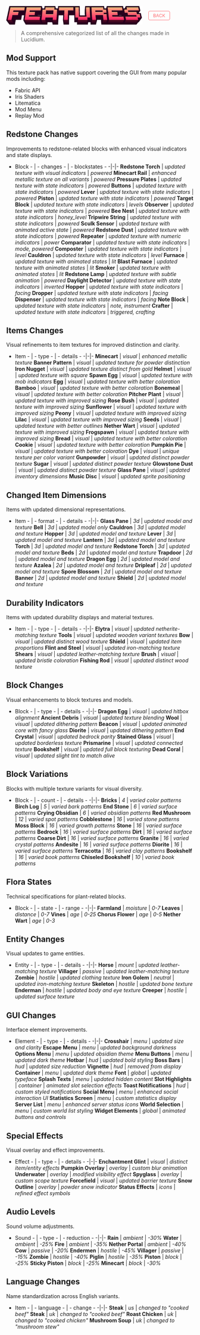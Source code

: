 <div style="display: flex; align-items: center; gap: 16px;">
  <img src="./images/header/features.png" style="height: 50px;">
  <a href="https://github.com/7eventy7/Lucidium" style="display: inline-block; padding: 4px 12px; color: #FF6B71; text-decoration: none; border: 1px solid #FF6B71; border-radius: 4px; font-size: 12px;">BACK</a>
</div>

> A comprehensive categorized list of all the changes made in Lucidium.

## Mod Support

This texture pack has native support covering the GUI from many popular mods including:

- Fabric API
- Iris Shaders
- Litematica
- Mod Menu
- Replay Mod

## Redstone Changes

Improvements to redstone-related blocks with enhanced visual indicators and state displays.

- Block - | - changes - | - blockstates -
-|-|-
**Redstone Torch** | *updated texture with visual indicators* | *powered*
**Minecart Rail** | *enhanced metallic texture on all variants* | *powered*
**Pressure Plates** | *updated texture with state indicators* | *powered*
**Buttons** | *updated texture with state indicators* | *powered*
**Lever** | *updated texture with state indicators* | *powered*
**Piston** | *updated texture with state indicators* | *powered*
**Target Block** | *updated texture with state indicators* | *levels*
**Observer** | *updated texture with state indicators* | *powered*
**Bee Nest** | *updated texture with state indicators* | *honey_level*
**Tripwire String** | *updated texture with state indicators* | *powered*
**Sculk Sensor** | *updated texture with animated active state* | *powered*
**Redstone Dust** | *updated texture with state indicators* | *powered*
**Repeater** | *updated texture with numeric indicators* | *power*
**Comparator** | *updated texture with state indicators* | *mode, powered*
**Composter** | *updated texture with state indicators* | *level*
**Cauldron** | *updated texture with state indicators* | *level*
**Furnace** | *updated texture with animated states* | *lit*
**Blast Furnace** | *updated texture with animated states* | *lit*
**Smoker** | *updated texture with animated states* | *lit*
**Redstone Lamp** | *updated texture with subtle animation* | *powered*
**Daylight Detector** | *updated texture with state indicators* | *inverted*
**Hopper** | *updated texture with state indicators* | *facing*
**Dropper** | *updated texture with state indicators* | *facing*
**Dispenser** | *updated texture with state indicators* | *facing*
**Note Block** | *updated texture with state indicators* | *note, instrument*
**Crafter** | *updated texture with state indicators* | *triggered, crafting*

## Items Changes

Visual refinements to item textures for improved distinction and clarity.

- Item - | - type - | - details -
-|-|-
**Minecart** | *visual* | *enhanced metallic texture*
**Banner Pattern** | *visual* | *updated texture for powder distinction*
**Iron Nugget** | *visual* | *updated texture distinct from gold*
**Helmet** | *visual* | *updated texture with square*
**Spawn Egg** | *visual* | *updated texture with mob indicators*
**Egg** | *visual* | *updated texture with better coloration*
**Bamboo** | *visual* | *updated texture with better coloration*
**Bonemeal** | *visual* | *updated texture with better coloration*
**Pitcher Plant** | *visual* | *updated texture with improved sizing*
**Rose Bush** | *visual* | *updated texture with improved sizing*
**Sunflower** | *visual* | *updated texture with improved sizing*
**Peony** | *visual* | *updated texture with improved sizing*
**Lilac** | *visual* | *updated texture with improved sizing*
**Seeds** | *visual* | *updated texture with better outlines*
**Nether Wart** | *visual* | *updated texture with improved sizing*
**Frogspawn** | *visual* | *updated texture with improved sizing*
**Bread** | *visual* | *updated texture with better coloration*
**Cookie** | *visual* | *updated texture with better coloration*
**Pumpkin Pie** | *visual* | *updated texture with better coloration*
**Dye** | *visual* | *unique texture per color variant*
**Gunpowder** | *visual* | *updated distinct powder texture*
**Sugar** | *visual* | *updated distinct powder texture*
**Glowstone Dust** | *visual* | *updated distinct powder texture*
**Glass Pane** | *visual* | *updated inventory dimensions*
**Music Disc** | *visual* | *updated sprite positioning*

## Changed Item Dimensions

Items with updated dimensional representations.

- Item - | - format - | - details -
-|-|-
**Glass Pane** | *3d* | *updated model and texture*
**Bell** | *3d* | *updated model only*
**Cauldron** | *3d* | *updated model and texture*
**Hopper** | *3d* | *updated model and texture*
**Lever** | *3d* | *updated model and texture*
**Lantern** | *3d* | *updated model and texture*
**Torch** | *3d* | *updated model and texture*
**Redstone Torch** | *3d* | *updated model and texture*
**Beds** | *2d* | *updated model and texture*
**Trapdoor** | *2d* | *updated model and texture*
**Dragon Egg** | *2d* | *updated model and texture*
**Azalea** | *2d* | *updated model and texture*
**Dripleaf** | *2d* | *updated model and texture*
**Spore Blossom** | *2d* | *updated model and texture*
**Banner** | *2d* | *updated model and texture*
**Shield** | *2d* | *updated model and texture*

## Durability Indicators

Items with updated durability displays and material textures.

- Item - | - type - | - details -
-|-|-
**Elytra** | *visual* | *updated netherite-matching texture*
**Tools** | *visual* | *updated wooden variant textures*
**Bow** | *visual* | *updated distinct wood texture*
**Shield** | *visual* | *updated item proportions*
**Flint and Steel** | *visual* | *updated iron-matching texture*
**Shears** | *visual* | *updated leather-matching texture*
**Brush** | *visual* | *updated bristle coloration*
**Fishing Rod** | *visual* | *updated distinct wood texture*

## Block Changes

Visual enhancements to block textures and models.

- Block - | - type - | - details -
-|-|-
**Dragon Egg** | *visual* | *updated hitbox alignment*
**Ancient Debris** | *visual* | *updated texture blending*
**Wool** | *visual* | *updated dithering pattern*
**Beacon** | *visual* | *updated animated core with fancy glass*
**Diorite** | *visual* | *updated dithering pattern*
**End Crystal** | *visual* | *updated bedrock parity*
**Stained Glass** | *visual* | *updated borderless texture*
**Prismarine** | *visual* | *updated connected texture*
**Bookshelf** | *visual* | *updated full block texturing*
**Dead Coral** | *visual* | *updated slight tint to match alive*

## Block Variations

Blocks with multiple texture variants for visual diversity.

- Block - | - count - | - details -
-|-|-
**Bricks** | *4* | *varied color patterns*
**Birch Log** | *5* | *varied bark patterns*
**End Stone** | *6* | *varied surface patterns*
**Crying Obsidian** | *6* | *varied obsidian patterns*
**Red Mushroom** | *12* | *varied spot patterns*
**Cobblestone** | *16* | *varied stone patterns*
**Moss Block** | *16* | *varied growth patterns*
**Stone** | *16* | *varied surface patterns*
**Bedrock** | *16* | *varied surface patterns*
**Dirt** | *16* | *varied surface patterns*
**Coarse Dirt** | *16* | *varied surface patterns*
**Granite** | *16* | *varied crystal patterns*
**Andesite** | *16* | *varied surface patterns*
**Diorite** | *16* | *varied surface patterns*
**Terracotta** | *16* | *varied clay patterns*
**Bookshelf** | *16* | *varied book patterns*
**Chiseled Bookshelf** | *10* | *varied book patterns*

## Flora States

Technical specifications for plant-related blocks.

- Block - | - state - | - range -
-|-|-
**Farmland** | *moisture* | *0-7*
**Leaves** | *distance* | *0-7*
**Vines** | *age* | *0-25*
**Chorus Flower** | *age* | *0-5*
**Nether Wart** | *age* | *0-3*

## Entity Changes

Visual updates to game entities.

- Entity - | - type - | - details -
-|-|-
**Horse** | *mount* | *updated leather-matching texture*
**Villager** | *passive* | *updated leather-matching texture*
**Zombie** | *hostile* | *updated clothing texture*
**Iron Golem** | *neutral* | *updated iron-matching texture*
**Skeleton** | *hostile* | *updated bone texture*
**Enderman** | *hostile* | *updated body and eye texture*
**Creeper** | *hostile* | *updated surface texture*

## GUI Changes

Interface element improvements.

- Element - | - type - | - details -
-|-|-
**Crosshair** | *menu* | *updated size and clarity*
**Escape Menu** | *menu* | *updated background darkness*
**Options Menu** | *menu* | *updated obsidian theme*
**Menu Buttons** | *menu* | *updated dark theme*
**Hotbar** | *hud* | *updated bold styling*
**Boss Bars** | *hud* | *updated size reduction*
**Vignette** | *hud* | *removed from display*
**Container** | *menu* | *updated dark theme*
**Font** | *global* | *updated typeface*
**Splash Texts** | *menu* | *updated hidden content*
**Slot Highlights** | *container* | *animated slot selection effects*
**Toast Notifications** | *hud* | *custom styled notifications*
**Social Menu** | *menu* | *enhanced social interaction UI*
**Statistics Screen** | *menu* | *custom statistics display*
**Server List** | *menu* | *enhanced server status icons*
**World Selection** | *menu* | *custom world list styling*
**Widget Elements** | *global* | *animated buttons and controls*

## Special Effects

Visual overlay and effect improvements.

- Effect - | - type - | - details -
-|-|-
**Enchantment Glint** | *visual* | *distinct item/entity effects*
**Pumpkin Overlay** | *overlay* | *custom blur animation*
**Underwater** | *overlay* | *modified visibility effect*
**Spyglass** | *overlay* | *custom scope texture*
**Forcefield** | *visual* | *updated barrier texture*
**Snow Outline** | *overlay* | *powder snow indicator*
**Status Effects** | *icons* | *refined effect symbols*

## Audio Levels

Sound volume adjustments.

- Sound - | - type - | - reduction -
-|-|-
**Rain** | *ambient* | *-30%*
**Water** | *ambient* | *-25%*
**Fire** | *ambient* | *-35%*
**Nether Portal** | *ambient* | *-40%*
**Cow** | *passive* | *-20%*
**Endermen** | *hostile* | *-45%*
**Villager** | *passive* | *-15%*
**Zombie** | *hostile* | *-40%*
**Piglin** | *hostile* | *-35%*
**Piston** | *block* | *-25%*
**Sticky Piston** | *block* | *-25%*
**Minecart** | *block* | *-30%*

## Language Changes

Name standardization across English variants.

- Item - | - language - | - change -
-|-|-
**Steak** | *us* | *changed to "cooked beef"*
**Steak** | *uk* | *changed to "cooked beef"*
**Roast Chicken** | *uk* | *changed to "cooked chicken"*
**Mushroom Soup** | *uk* | *changed to "mushroom stew"*